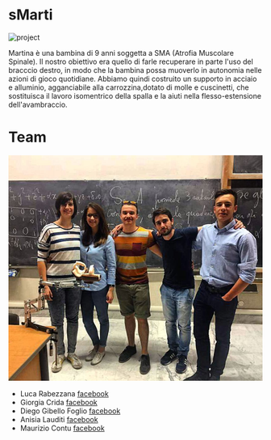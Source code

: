# sMarti

![project](img/main.jpg)

Martina è una bambina di 9 anni soggetta a SMA (Atrofia Muscolare Spinale). Il nostro obiettivo era quello di farle recuperare 
in parte l'uso del bracccio destro, in modo che la bambina possa muoverlo in autonomia nelle azioni di gioco quotidiane. 
Abbiamo quindi costruito un supporto in acciaio e alluminio, agganciabile alla carrozzina,dotato di molle e cuscinetti, 
che sostituisca il lavoro isomentrico della spalla e la aiuti nella flesso-estensione dell'avambraccio.

# Team

![team](img/team.jpg)

- Luca Rabezzana [facebook](https://www.facebook.com/luca.rabezzana.1)
- Giorgia Crida [facebook](https://www.facebook.com/giorgia.crida)
- Diego Gibello Foglio [facebook](https://www.facebook.com/diego.gibellofoglio)
- Anisia Lauditi [facebook](https://www.facebook.com/anisia.lauditi)
- Maurizio Contu [facebook](https://www.facebook.com/maurizio.contu.33)
